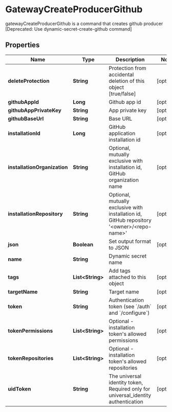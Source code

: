 

# GatewayCreateProducerGithub

gatewayCreateProducerGithub is a command that creates github producer [Deprecated: Use dynamic-secret-create-github command]

## Properties

Name | Type | Description | Notes
------------ | ------------- | ------------- | -------------
**deleteProtection** | **String** | Protection from accidental deletion of this object [true/false] |  [optional]
**githubAppId** | **Long** | Github app id |  [optional]
**githubAppPrivateKey** | **String** | App private key |  [optional]
**githubBaseUrl** | **String** | Base URL |  [optional]
**installationId** | **Long** | GitHub application installation id |  [optional]
**installationOrganization** | **String** | Optional, mutually exclusive with installation id, GitHub organization name |  [optional]
**installationRepository** | **String** | Optional, mutually exclusive with installation id, GitHub repository &#39;&lt;owner&gt;/&lt;repo-name&gt;&#39; |  [optional]
**json** | **Boolean** | Set output format to JSON |  [optional]
**name** | **String** | Dynamic secret name | 
**tags** | **List&lt;String&gt;** | Add tags attached to this object |  [optional]
**targetName** | **String** | Target name |  [optional]
**token** | **String** | Authentication token (see &#x60;/auth&#x60; and &#x60;/configure&#x60;) |  [optional]
**tokenPermissions** | **List&lt;String&gt;** | Optional - installation token&#39;s allowed permissions |  [optional]
**tokenRepositories** | **List&lt;String&gt;** | Optional - installation token&#39;s allowed repositories |  [optional]
**uidToken** | **String** | The universal identity token, Required only for universal_identity authentication |  [optional]



